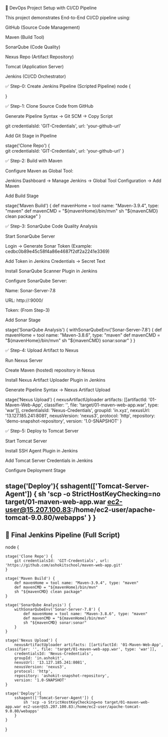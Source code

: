 🚀 DevOps Project Setup with CI/CD Pipeline

This project demonstrates End-to-End CI/CD pipeline using:

GitHub (Source Code Management)

Maven (Build Tool)

SonarQube (Code Quality)

Nexus Repo (Artifact Repository)

Tomcat (Application Server)

Jenkins (CI/CD Orchestrator)

✅ Step-0: Create Jenkins Pipeline (Scripted Pipeline)
node {

}

✅ Step-1: Clone Source Code from GitHub

Generate Pipeline Syntax → Git SCM → Copy Script

git credentialsId: 'GIT-Credentials', url: 'your-github-url'


Add Git Stage in Pipeline

stage('Clone Repo') {        
    git credentialsId: 'GIT-Credentials', url: 'your-github-url'
}

✅ Step-2: Build with Maven

Configure Maven as Global Tool:

Jenkins Dashboard → Manage Jenkins → Global Tool Configuration → Add Maven

Add Build Stage

stage('Maven Build') {
    def mavenHome = tool name: "Maven-3.9.4", type: "maven"
    def mavenCMD = "${mavenHome}/bin/mvn"
    sh "${mavenCMD} clean package"
}

✅ Step-3: SonarQube Code Quality Analysis

Start SonarQube Server

Login → Generate Sonar Token (Example: cedbc0b89e45c58f4a86e4687f2df2a2241e3369)

Add Token in Jenkins Credentials → Secret Text

Install SonarQube Scanner Plugin in Jenkins

Configure SonarQube Server:

Name: Sonar-Server-7.8

URL: http://<Sonar-IP>:9000/

Token: (From Step-3)

Add Sonar Stage

stage('SonarQube Analysis') {
    withSonarQubeEnv('Sonar-Server-7.8') {
        def mavenHome = tool name: "Maven-3.8.6", type: "maven"
        def mavenCMD = "${mavenHome}/bin/mvn"
        sh "${mavenCMD} sonar:sonar"
    }
}

✅ Step-4: Upload Artifact to Nexus

Run Nexus Server

Create Maven (hosted) repository in Nexus

Install Nexus Artifact Uploader Plugin in Jenkins

Generate Pipeline Syntax → Nexus Artifact Upload

stage('Nexus Upload') {
    nexusArtifactUploader artifacts: [[artifactId: '01-Maven-Web-App', classifier: '', file: 'target/01-maven-web-app.war', type: 'war']], 
    credentialsId: 'Nexus-Credentials', 
    groupId: 'in.xyz', 
    nexusUrl: '13.127.185.241:8081', 
    nexusVersion: 'nexus3', 
    protocol: 'http', 
    repository: 'demo-snapshot-repository', 
    version: '1.0-SNAPSHOT'
}

✅ Step-5: Deploy to Tomcat Server

Start Tomcat Server

Install SSH Agent Plugin in Jenkins

Add Tomcat Server Credentials in Jenkins

Configure Deployment Stage

stage('Deploy'){ 
    sshagent(['Tomcat-Server-Agent']) {
        sh 'scp -o StrictHostKeyChecking=no target/01-maven-web-app.war ec2-user@15.207.100.83:/home/ec2-user/apache-tomcat-9.0.80/webapps'
    }
}
---------------------------------------------------------------------------------------------------------------------------------------------------------------
📌 Final Jenkins Pipeline (Full Script)
--------------------------------------------
node {

    stage('Clone Repo') {        
        git credentialsId: 'GIT-Credentials', url: 'https://github.com/ashokitschool/maven-web-app.git'
    }

    stage('Maven Build') {
        def mavenHome = tool name: "Maven-3.9.4", type: "maven"
        def mavenCMD = "${mavenHome}/bin/mvn"
        sh "${mavenCMD} clean package"
    }

    stage('SonarQube Analysis') {
        withSonarQubeEnv('Sonar-Server-7.8') {
            def mavenHome = tool name: "Maven-3.8.6", type: "maven"
            def mavenCMD = "${mavenHome}/bin/mvn"
            sh "${mavenCMD} sonar:sonar"
        }
    }

    stage('Nexus Upload') {
        nexusArtifactUploader artifacts: [[artifactId: '01-Maven-Web-App', classifier: '', file: 'target/01-maven-web-app.war', type: 'war']], 
        credentialsId: 'Nexus-Credentials', 
        groupId: 'in.ashokit', 
        nexusUrl: '13.127.185.241:8081', 
        nexusVersion: 'nexus3', 
        protocol: 'http', 
        repository: 'ashokit-snapshot-repository', 
        version: '1.0-SNAPSHOT'
    }

    stage('Deploy'){ 
        sshagent(['Tomcat-Server-Agent']) {
            sh 'scp -o StrictHostKeyChecking=no target/01-maven-web-app.war ec2-user@15.207.100.83:/home/ec2-user/apache-tomcat-9.0.80/webapps'
        }
    }
}

